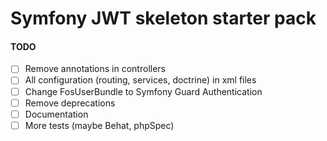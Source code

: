 Symfony JWT skeleton starter pack
==================

#### TODO

*[ ] Remove annotations in controllers
*[ ] All configuration (routing, services, doctrine) in xml files
*[ ] Change FosUserBundle to Symfony Guard Authentication
*[ ] Remove deprecations
*[ ] Documentation
*[ ] More tests (maybe Behat, phpSpec)